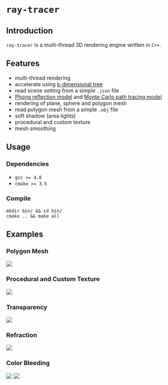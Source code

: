 # `ray-tracer`

## Introduction

`ray-tracer` is a multi-thread 3D rendering engine written in `C++`.

## Features
* multi-thread rendering
* accelerate using [k-dimensional tree](https://en.wikipedia.org/wiki/K-d_tree)
* read scene setting from a simple `.json` file
* [Phong reflection model](http://en.wikipedia.org/wiki/Phong_reflection_model) and [Monte Carlo path tracing model](http://en.wikipedia.org/wiki/Path_tracing)
* rendering of plane, sphere and polygon mesh
* read polygon mesh from a simple `.obj` file
* soft shadow (area lights)
* procedural and custom texture
* mesh smoothing

## Usage

### Dependencies
* `gcc >= 4.8`
* `cmake >= 3.5`

### Compile
```
mkdir bin/ && cd bin/
cmake .. && make all
```
## Examples

### Polygon Mesh
![](https://raw.githubusercontent.com/zhijian-liu/ray-tracer/master/images/mesh.ppm?token=AFg7pV3xTZX2tQGvdtCeE8_Y_Sh5q2uwks5Y7XSnwA%3D%3D)

### Procedural and Custom Texture
![](https://raw.githubusercontent.com/zhijian-liu/ray-tracer/master/images/texture.ppm?token=AFg7pVeGzE6vHhxvi03-9AaBNGDHQwH1ks5Y7I-fwA%3D%3D)

### Transparency
![](https://raw.githubusercontent.com/zhijian-liu/ray-tracer/master/images/transparency.ppm?token=AFg7pUHTkBg7N22VosFDAC0Y5MFnflzjks5Y7I-4wA%3D%3D)

### Refraction
![](https://raw.githubusercontent.com/zhijian-liu/ray-tracer/master/images/refraction.ppm?token=AFg7pdFSghDaS4idWkg84B3numM0SBF0ks5Y7I_rwA%3D%3D)

### Color Bleeding
![](https://raw.githubusercontent.com/zhijian-liu/ray-tracer/master/images/sphere-bleeding.ppm?token=AFg7pX8h4UQTZXlV17-0hRY0Oh4VZCGrks5Y7OmCwA%3D%3D)
![](https://raw.githubusercontent.com/zhijian-liu/ray-tracer/master/images/plane-bleeding.ppm?token=AFg7pZWaQqfyg-nGGKbHSwmk3CowFyRVks5Y7OmAwA%3D%3D)

